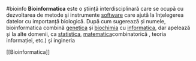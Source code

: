 #bioinfo
**Bioinformatica** este o știință interdisciplinară care se ocupă cu dezvoltarea de metode și instrumente [software](https://ro.wikipedia.org/wiki/Software "Software") care ajută la înțelegerea datelor cu importanță biologică. După cum sugerează și numele, bioinformatica combină [genetica](https://ro.wikipedia.org/wiki/Genetica "Genetica") și [biochimia](https://ro.wikipedia.org/wiki/Biochimie "Biochimie") cu [informatica](https://ro.wikipedia.org/wiki/Informatic%C4%83 "Informatică"), dar apelează și la alte domenii, ca [statistica](https://ro.wikipedia.org/wiki/Statistic%C4%83 "Statistică"), [matematica](https://ro.wikipedia.org/wiki/Matematic%C4%83 "Matematică")combinatorică , teoria informației, etc.) și ingineria










[[Bioinformatica]]
